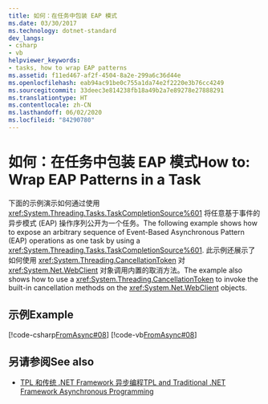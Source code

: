 ```yaml
---
title: 如何：在任务中包装 EAP 模式
ms.date: 03/30/2017
ms.technology: dotnet-standard
dev_langs:
- csharp
- vb
helpviewer_keywords:
- tasks, how to wrap EAP patterns
ms.assetid: f11ed467-af2f-4504-8a2e-299a6c36d44e
ms.openlocfilehash: eab94ac91be0c755a1da74e2f2220e3b76cc4249
ms.sourcegitcommit: 33deec3e814238fb18a49b2a7e89278e27888291
ms.translationtype: HT
ms.contentlocale: zh-CN
ms.lasthandoff: 06/02/2020
ms.locfileid: "84290780"
---
```

# <a name="how-to-wrap-eap-patterns-in-a-task"></a><span data-ttu-id="456f3-102">如何：在任务中包装 EAP 模式</span><span class="sxs-lookup"><span data-stu-id="456f3-102">How to: Wrap EAP Patterns in a Task</span></span>
<span data-ttu-id="456f3-103">下面的示例演示如何通过使用 <xref:System.Threading.Tasks.TaskCompletionSource%601> 将任意基于事件的异步模式 (EAP) 操作序列公开为一个任务。</span><span class="sxs-lookup"><span data-stu-id="456f3-103">The following example shows how to expose an arbitrary sequence of Event-Based Asynchronous Pattern (EAP) operations as one task by using a <xref:System.Threading.Tasks.TaskCompletionSource%601>.</span></span> <span data-ttu-id="456f3-104">此示例还展示了如何使用 <xref:System.Threading.CancellationToken> 对 <xref:System.Net.WebClient> 对象调用内置的取消方法。</span><span class="sxs-lookup"><span data-stu-id="456f3-104">The example also shows how to use a <xref:System.Threading.CancellationToken> to invoke the built-in cancellation methods on the <xref:System.Net.WebClient> objects.</span></span>  
  
## <a name="example"></a><span data-ttu-id="456f3-105">示例</span><span class="sxs-lookup"><span data-stu-id="456f3-105">Example</span></span>  
 [!code-csharp[FromAsync#08](../../../samples/snippets/csharp/VS_Snippets_Misc/fromasync/cs/fromasync.cs#08)]
 [!code-vb[FromAsync#08](../../../samples/snippets/visualbasic/VS_Snippets_Misc/fromasync/vb/module1.vb#08)]  
  
## <a name="see-also"></a><span data-ttu-id="456f3-106">另请参阅</span><span class="sxs-lookup"><span data-stu-id="456f3-106">See also</span></span>

- [<span data-ttu-id="456f3-107">TPL 和传统 .NET Framework 异步编程</span><span class="sxs-lookup"><span data-stu-id="456f3-107">TPL and Traditional .NET Framework Asynchronous Programming</span></span>](tpl-and-traditional-async-programming.md)

